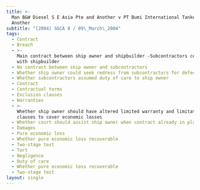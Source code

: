 ```yaml
---
title: >-
  Man B&W Diesel S E Asia Pte and Another v PT Bumi International Tankers and
  Another
subtitle: "[2004] SGCA 8 / 09\_March\_2004"
tags:
  - Contract
  - Breach
  - >-
    Main contract between ship owner and shipbuilder -Subcontractors contracted
    with shipbuilder
  - No contract between ship owner and subcontractors
  - Whether ship owner could seek redress from subcontractors for defects
  - Whether subcontractors assumed duty of care to ship owner
  - Contract
  - Contractual terms
  - Exclusion clauses
  - Warranties
  - >-
    Whether ship owner should have altered limited warranty and limitation
    clauses to cover economic losses
  - Whether court should assist ship owner when contract already in place
  - Damages
  - Pure economic loss
  - Whether pure economic loss recoverable
  - Two-stage test
  - Tort
  - Negligence
  - Duty of care
  - Whether pure economic loss recoverable
  - Two-stage test
layout: single
---
```


